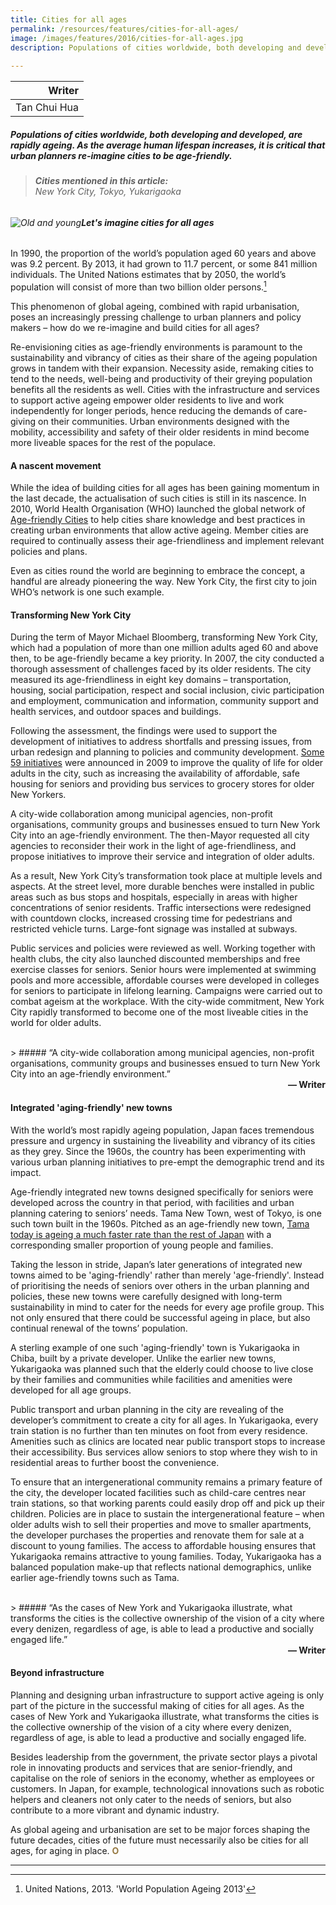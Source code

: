 ```yaml
---
title: Cities for all ages
permalink: /resources/features/cities-for-all-ages/
image: /images/features/2016/cities-for-all-ages.jpg
description: Populations of cities worldwide, both developing and developed, are rapidly ageing. As the average human lifespan increases, it is critical that urban planners re-imagine cities to be age-friendly.
  
---
```


| Writer |
|---:|
| Tan Chui Hua |

##### Populations of cities worldwide, both developing and developed, are rapidly ageing. As the average human lifespan increases, it is critical that urban planners re-imagine cities to be age-friendly.

> ###### **Cities mentioned in this article:** <br> New York City, Tokyo, Yukarigaoka

###### ![Old and young](/images/features/2016/cities-for-all-ages.jpg/)**Let's imagine cities for all ages**

In 1990, the proportion of the world’s population aged 60 years and above was 9.2 percent. By 2013, it had grown to 11.7 percent, or some 841 million individuals. The United Nations estimates that by 2050, the world’s population will consist of more than two billion older persons.[^1]

This phenomenon of global ageing, combined with rapid urbanisation, poses an increasingly pressing challenge to urban planners and policy makers – how do we re-imagine and build cities for all ages?

Re-envisioning cities as age-friendly environments is paramount to the sustainability and vibrancy of cities as their share of the ageing population grows in tandem with their expansion. Necessity aside, remaking cities to tend to the needs, well-being and productivity of their greying population benefits all the residents as well. Cities with the infrastructure and services to support active ageing empower older residents to live and work independently for longer periods, hence reducing the demands of care-giving on their communities. Urban environments designed with the mobility, accessibility and safety of their older residents in mind become more liveable spaces for the rest of the populace.

#### **A nascent movement**

While the idea of building cities for all ages has been gaining momentum in the last decade, the actualisation of such cities is still in its nascence. In 2010, World Health Organisation (WHO) launched the global network of [Age-friendly Cities](https://extranet.who.int/agefriendlyworld/age-friendly-cities-framework/) to help cities share knowledge and best practices in creating urban environments that allow active ageing. Member cities are required to continually assess their age-friendliness and implement relevant policies and plans.

Even as cities round the world are beginning to embrace the concept, a handful are already pioneering the way. New York City, the first city to join WHO’s network is one such example.

#### **Transforming New York City**

During the term of Mayor Michael Bloomberg, transforming New York City, which had a population of more than one million adults aged 60 and above then, to be age-friendly became a key priority. In 2007, the city conducted a thorough assessment of challenges faced by its older residents. The city measured its age-friendliness in eight key domains – transportation, housing, social participation, respect and social inclusion, civic participation and employment, communication and information, community support and health services, and outdoor spaces and buildings.

Following the assessment, the findings were used to support the development of initiatives to address shortfalls and pressing issues, from urban redesign and planning to policies and community development. [Some 59 initiatives](http://www.agefriendlynyc.org/our-history.html) were announced in 2009 to improve the quality of life for older adults in the city, such as increasing the availability of affordable, safe housing for seniors and providing bus services to grocery stores for older New Yorkers.

A city-wide collaboration among municipal agencies, non-profit organisations, community groups and businesses ensued to turn New York City into an age-friendly environment. The then-Mayor requested all city agencies to reconsider their work in the light of age-friendliness, and propose initiatives to improve their service and integration of older adults.

As a result, New York City’s transformation took place at multiple levels and aspects. At the street level, more durable benches were installed in public areas such as bus stops and hospitals, especially in areas with higher concentrations of senior residents. Traffic intersections were redesigned with countdown clocks, increased crossing time for pedestrians and restricted vehicle turns. Large-font signage was installed at subways.

Public services and policies were reviewed as well. Working together with health clubs, the city also launched discounted memberships and free exercise classes for seniors. Senior hours were implemented at swimming pools and more accessible, affordable courses were developed in colleges for seniors to participate in lifelong learning. Campaigns were carried out to combat ageism at the workplace. With the city-wide commitment, New York City rapidly transformed to become one of the most liveable cities in the world for older adults.

<br>
> ##### “A city-wide collaboration among municipal agencies, non-profit organisations, community groups and businesses ensued to turn New York City into an age-friendly environment.”

<div align="right"><b>— Writer</b></div>

#### **Integrated 'aging-friendly' new towns**

With the world’s most rapidly ageing population, Japan faces tremendous pressure and urgency in sustaining the liveability and vibrancy of its cities as they grey. Since the 1960s, the country has been experimenting with various urban planning initiatives to pre-empt the demographic trend and its impact.

Age-friendly integrated new towns designed specifically for seniors were developed across the country in that period, with facilities and urban planning catering to seniors’ needs. Tama New Town, west of Tokyo, is one such town built in the 1960s. Pitched as an age-friendly new town, [Tama today is ageing a much faster rate than the rest of Japan](http://www.japantimes.co.jp/news/2005/01/01/national/tamas-population-fall-shows-how-baby-boom-is-bust/#.VrFTSrJ97Z4) with a corresponding smaller proportion of young people and families.

Taking the lesson in stride, Japan’s later generations of integrated new towns aimed to be 'aging-friendly' rather than merely 'age-friendly'. Instead of prioritising the needs of seniors over others in the urban planning and policies, these new towns were carefully designed with long-term sustainability in mind to cater for the needs for every age profile group. This not only ensured that there could be successful ageing in place, but also continual renewal of the towns’ population.

A sterling example of one such 'aging-friendly' town is Yukarigaoka in Chiba, built by a private developer. Unlike the earlier new towns, Yukarigaoka was planned such that the elderly could choose to live close by their families and communities while facilities and amenities were developed for all age groups.

Public transport and urban planning in the city are revealing of the developer’s commitment to create a city for all ages. In Yukarigaoka, every train station is no further than ten minutes on foot from every residence. Amenities such as clinics are located near public transport stops to increase their accessibility. Bus services allow seniors to stop where they wish to in residential areas to further boost the convenience.

To ensure that an intergenerational community remains a primary feature of the city, the developer located facilities such as child-care centres near train stations, so that working parents could easily drop off and pick up their children. Policies are in place to sustain the intergenerational feature – when older adults wish to sell their properties and move to smaller apartments, the developer purchases the properties and renovate them for sale at a discount to young families. The access to affordable housing ensures that Yukarigaoka remains attractive to young families. Today, Yukarigaoka has a balanced population make-up that reflects national demographics, unlike earlier age-friendly towns such as Tama.

<br>
> ##### “As the cases of New York and Yukarigaoka illustrate, what transforms the cities is the collective ownership of the vision of a city where every denizen, regardless of age, is able to lead a productive and socially engaged life.”

<div align="right"><b>— Writer</b></div>

#### **Beyond infrastructure**

Planning and designing urban infrastructure to support active ageing is only part of the picture in the successful making of cities for all ages. As the cases of New York and Yukarigaoka illustrate, what transforms the cities is the collective ownership of the vision of a city where every denizen, regardless of age, is able to lead a productive and socially engaged life.

Besides leadership from the government, the private sector plays a pivotal role in innovating products and services that are senior-friendly, and capitalise on the role of seniors in the economy, whether as employees or customers. In Japan, for example, technological innovations such as robotic helpers and cleaners not only cater to the needs of seniors, but also contribute to a more vibrant and dynamic industry.

As global ageing and urbanisation are set to be major forces shaping the future decades, cities of the future must necessarily also be cities for all ages, for aging in place. **<font color="#967942">O</font>**

---

[^1]: United Nations, 2013. 'World Population Ageing 2013'
